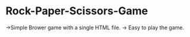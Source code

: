 # Rock-Paper-Scissors-Game

->Simple Brower game with a single HTML file.
-> Easy to play the game.
